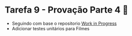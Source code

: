 # Tarefa 9 - Provação Parte 4 📝

- Seguindo com base o repositorio [Work in Progress](https://github.com/andredarcie/work-in-progress-web-api)
- Adicionar testes unitários para Filmes